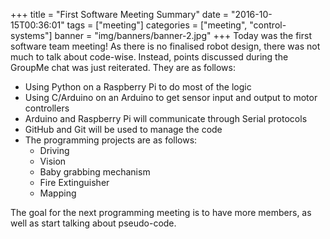 +++
title = "First Software Meeting Summary"
date = "2016-10-15T00:36:01"
tags = ["meeting"]
categories = ["meeting", "control-systems"]
banner = "img/banners/banner-2.jpg"
+++
Today was the first software team meeting! As there is no finalised robot design, there was not much to talk about code-wise.
Instead, points discussed during the GroupMe chat was just reiterated. They are as follows:

- Using Python on a Raspberry Pi to do most of the logic
- Using C/Arduino on an Arduino to get sensor input and output to motor controllers
- Arduino and Raspberry Pi will communicate through Serial protocols
- GitHub and Git will be used to manage the code
- The programming projects are as follows:
	- Driving
	- Vision
	- Baby grabbing mechanism
	- Fire Extinguisher
	- Mapping
	
The goal for the next programming meeting is to have more members, as well as start talking about pseudo-code.

